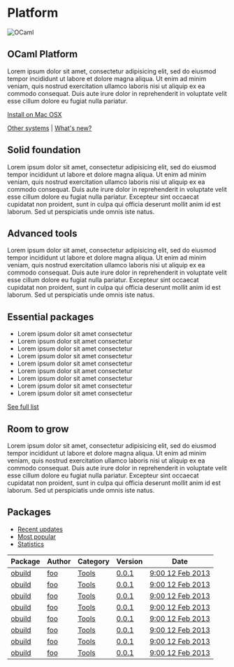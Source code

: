 <div class="container">
    <h1>Platform</h1>
    <div class="row">
        <div id="platform-logo" class="span2">
            <img src="static/img/ocaml-large.png" alt="OCaml">
        </div>
        <section id="platform-leader" class="span7">
            <h1>OCaml Platform</h1>
            <p>Lorem ipsum dolor sit amet, consectetur adipisicing elit, sed do eiusmod tempor incididunt ut labore et dolore magna aliqua. Ut enim ad minim veniam, quis nostrud exercitation ullamco laboris nisi ut aliquip ex ea commodo consequat. Duis aute irure dolor in reprehenderit in voluptate velit esse cillum dolore eu fugiat nulla pariatur.</p>
        </section>
        <div id="platform-download" class="span3">
            <p><a href="#" class="btn">Install on Mac OSX</a></p>
            <p>
                <a href="#">Other systems</a> |
                <a href="#">What's new?</a>
            </p>
        </div>
    </div>
    <div class="row">
        <section class="span4 condensed">
            <h1 class="ruled">Solid foundation</h1>
            <p>Lorem ipsum dolor sit amet, consectetur adipisicing elit, sed do eiusmod tempor incididunt ut labore et dolore magna aliqua. Ut enim ad minim veniam, quis nostrud exercitation ullamco laboris nisi ut aliquip ex ea commodo consequat. Duis aute irure dolor in reprehenderit in voluptate velit esse cillum dolore eu fugiat nulla pariatur. Excepteur sint occaecat cupidatat non proident, sunt in culpa qui officia deserunt mollit anim id est laborum. Sed ut perspiciatis unde omnis iste natus.</p>
        </section>
        <section class="span4 condensed">
            <h1 class="ruled">Advanced tools</h1>
            <p>Lorem ipsum dolor sit amet, consectetur adipisicing elit, sed do eiusmod tempor incididunt ut labore et dolore magna aliqua. Ut enim ad minim veniam, quis nostrud exercitation ullamco laboris nisi ut aliquip ex ea commodo consequat. Duis aute irure dolor in reprehenderit in voluptate velit esse cillum dolore eu fugiat nulla pariatur. Excepteur sint occaecat cupidatat non proident, sunt in culpa qui officia deserunt mollit anim id est laborum. Sed ut perspiciatis unde omnis iste natus.</p>
        </section>
        <section class="span4 condensed">
            <h1 class="ruled">Essential packages</h1>
            <ul>
                <li>Lorem ipsum dolor sit amet consectetur</li>
                <li>Lorem ipsum dolor sit amet consectetur</li>
                <li>Lorem ipsum dolor sit amet consectetur</li>
                <li>Lorem ipsum dolor sit amet consectetur</li>
                <li>Lorem ipsum dolor sit amet consectetur</li>
                <li>Lorem ipsum dolor sit amet consectetur</li>
                <li>Lorem ipsum dolor sit amet consectetur</li>
                <li>Lorem ipsum dolor sit amet consectetur</li>
                <li>Lorem ipsum dolor sit amet consectetur</li>
            </ul>
            <footer>
                <p><a href="#">See full list</a></p>
            </footer>
        </section>
    </div>
    <div class="row">
        <section class="span4 condensed">
            <h1 class="ruled">Room to grow</h1>
            <p>Lorem ipsum dolor sit amet, consectetur adipisicing elit, sed do eiusmod tempor incididunt ut labore et dolore magna aliqua. Ut enim ad minim veniam, quis nostrud exercitation ullamco laboris nisi ut aliquip ex ea commodo consequat. Duis aute irure dolor in reprehenderit in voluptate velit esse cillum dolore eu fugiat nulla pariatur. Excepteur sint occaecat cupidatat non proident, sunt in culpa qui officia deserunt mollit anim id est laborum. Sed ut perspiciatis unde omnis iste natus.</p>
        </section>
        <section class="span8 condensed">
            <h1>Packages</h1>
<ul class="nav nav-tabs">
    <li class="active">
        <a href="#">Recent updates</a>
    </li>
    <li><a href="#">Most popular</a></li>
    <li><a href="#">Statistics</a></li>
</ul>
<table class="table table-bordered table-condensed table-hover">
    <thead>
        <tr>
            <th>Package</th>
            <th>Author</th>
            <th>Category</th>
            <th>Version</th>
            <th>Date</th>
        </tr>
    </thead>
    <tbody>
            <tr>
                <td><a href="#">obuild</a></td>
                <td><a href="#">foo</a></td>
                <td><a href="#">Tools</a></td>
                <td><a href="#">0.0.1</a></td>
                <td><a href="#">9:00  12 Feb 2013</a></td>
            </tr>
            <tr>
                <td><a href="#">obuild</a></td>
                <td><a href="#">foo</a></td>
                <td><a href="#">Tools</a></td>
                <td><a href="#">0.0.1</a></td>
                <td><a href="#">9:00  12 Feb 2013</a></td>
            </tr>
            <tr>
                <td><a href="#">obuild</a></td>
                <td><a href="#">foo</a></td>
                <td><a href="#">Tools</a></td>
                <td><a href="#">0.0.1</a></td>
                <td><a href="#">9:00  12 Feb 2013</a></td>
            </tr>
            <tr>
                <td><a href="#">obuild</a></td>
                <td><a href="#">foo</a></td>
                <td><a href="#">Tools</a></td>
                <td><a href="#">0.0.1</a></td>
                <td><a href="#">9:00  12 Feb 2013</a></td>
            </tr>
            <tr>
                <td><a href="#">obuild</a></td>
                <td><a href="#">foo</a></td>
                <td><a href="#">Tools</a></td>
                <td><a href="#">0.0.1</a></td>
                <td><a href="#">9:00  12 Feb 2013</a></td>
            </tr>
            <tr>
                <td><a href="#">obuild</a></td>
                <td><a href="#">foo</a></td>
                <td><a href="#">Tools</a></td>
                <td><a href="#">0.0.1</a></td>
                <td><a href="#">9:00  12 Feb 2013</a></td>
            </tr>
            <tr>
                <td><a href="#">obuild</a></td>
                <td><a href="#">foo</a></td>
                <td><a href="#">Tools</a></td>
                <td><a href="#">0.0.1</a></td>
                <td><a href="#">9:00  12 Feb 2013</a></td>
            </tr>
            <tr>
                <td><a href="#">obuild</a></td>
                <td><a href="#">foo</a></td>
                <td><a href="#">Tools</a></td>
                <td><a href="#">0.0.1</a></td>
                <td><a href="#">9:00  12 Feb 2013</a></td>
            </tr>
    </tbody>
</table>
        </section>
    </div>
</div>